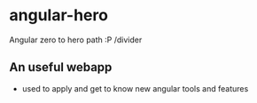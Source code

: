 # angular-hero

Angular zero to hero path :P
/divider

## An useful webapp

- used to apply and get to know new angular tools and features
